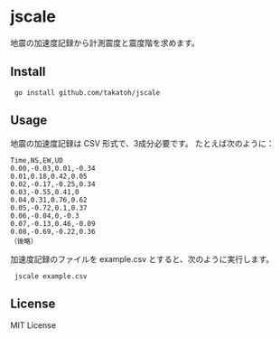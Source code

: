 # jscale

地震の加速度記録から計測震度と震度階を求めます。

## Install

``` go install github.com/takatoh/jscale```

## Usage

地震の加速度記録は CSV 形式で、3成分必要です。
たとえば次のように：

```
Time,NS,EW,UD
0.00,-0.03,0.01,-0.34
0.01,0.18,0.42,0.05
0.02,-0.17,-0.25,0.34
0.03,-0.55,0.41,0
0.04,0.31,0.76,0.62
0.05,-0.72,0.1,0.37
0.06,-0.04,0,-0.3
0.07,-0.13,0.46,-0.09
0.08,-0.69,-0.22,0.36
（後略）
```
加速度記録のファイルを example.csv とすると、次のように実行します。

``` jscale example.csv```

## License

MIT License
